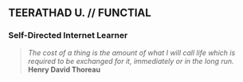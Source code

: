 ## TEERATHAD U. // FUNCTIAL
### Self-Directed Internet Learner

> _The cost of a thing is the amount of what I will call life which is required to be exchanged for it, immediately or in the long run._  
> **Henry David Thoreau**

<!--
**teerathadu/teerathadu** is a ✨ _special_ ✨ repository because its `README.md` (this file) appears on your GitHub profile.

Here are some ideas to get you started:

- 🔭 I’m currently working on ...
- 🌱 I’m currently learning ...
- 👯 I’m looking to collaborate on ...
- 🤔 I’m looking for help with ...
- 💬 Ask me about ...
- 📫 How to reach me: ...
- 😄 Pronouns: ...
- ⚡ Fun fact: ...
-->
